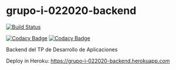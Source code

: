 # grupo-i-022020-backend

[![Build Status](https://travis-ci.com/JonMaia/grupo-i-022020-backend.svg?branch=master)](https://travis-ci.com/JonMaia/grupo-i-022020-backend)

[![Codacy Badge](https://api.codacy.com/project/badge/Grade/36efee76c23846d8845a6057915d100e)](https://app.codacy.com/manual/JonMaia/grupo-i-022020-backend?utm_source=github.com&utm_medium=referral&utm_content=JonMaia/grupo-i-022020-backend&utm_campaign=Badge_Grade_Dashboard)
[![Codacy Badge](https://app.codacy.com/project/badge/Coverage/aee8e5bde0784579bda4377a2cbde6bd)](https://www.codacy.com/manual/JonMaia/grupo-i-022020-backend?utm_source=github.com&utm_medium=referral&utm_content=JonMaia/grupo-i-022020-backend&utm_campaign=Badge_Coverage)

Backend del TP de Desarrollo de Aplicaciones

Deploy in Heroku: https://grupo-i-022020-backend.herokuapp.com
